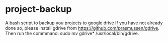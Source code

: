 # project-backup
A bash script to backup you projects to google drive
If you have not already done so, please install gdrive from https://github.com/prasmussen/gdrive.
Then run the commmand: sudo mv gdrive* /usr/local/bin/gdrive.
